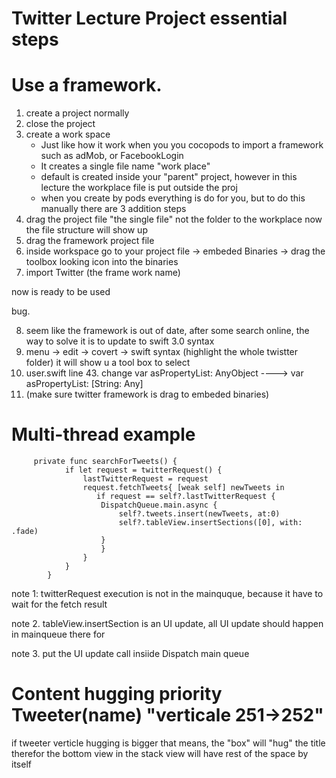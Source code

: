 # Twitter Lecture Project essential steps


#  Use a framework. 

  1. create a project normally
  2. close the project
  3. create a work space
        * Just like how it work when you you cocopods to import a framework such as adMob, or FacebookLogin
        * It creates a single file name "work place"
        * default is created inside your "parent" project, however in this lecture the workplace file is put outside the proj
        * when you create by pods everything is do for you, but to do this manually there are 3 addition steps
  4. drag the project file "the single file" not the folder to the workplace now the file structure will show up 
  5. drag the framework project file
  6. inside workspace go to your project file -> embeded Binaries -> drag the toolbox looking icon into the binaries
  7. import Twitter (the frame work name)
  
  now is ready to be used
  
  bug.
  
  8. seem like the framework is out of date, after some search online, the way to solve it is to update to swift 3.0 syntax
  9. menu -> edit -> covert -> swift syntax (highlight the whole twistter folder) it will show u a tool box to select
  10. user.swift line 43. change var asPropertyList: AnyObject ---->    var asPropertyList: [String: Any]
  11. (make sure twitter framework is drag to embeded binaries)



#  Multi-thread example

         private func searchForTweets() {
                if let request = twitterRequest() {
                    lastTwitterRequest = request
                    request.fetchTweets{ [weak self] newTweets in
                       if request == self?.lastTwitterRequest {
                        DispatchQueue.main.async {
                            self?.tweets.insert(newTweets, at:0)
                            self?.tableView.insertSections([0], with: .fade)
                        }
                        }
                    }
                }
            }
 note 1: twitterRequest execution is not in the mainquque, because it have to wait for the fetch result
 
 note 2. tableView.insertSection is an UI update, all UI update should happen in mainqueue there for
 
 note 3. put the UI update call insiide Dispatch main queue 
 
 
 # Content hugging priority Tweeter(name) "verticale 251->252"
 
 if tweeter verticle hugging is bigger that means, the "box" will "hug" the title therefor
 the bottom view in the stack view will have rest of the space by itself
 
